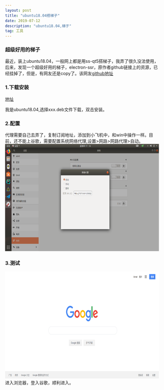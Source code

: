 ```yaml
---
layout: post
title: "ubuntu18.04搭梯子"
date: 2019-07-12
description: "ubuntu18.04,梯子"
tag: 工具
---
```


### 超级好用的梯子

最近，装上ubuntu18.04，一般网上都是用ss-qt5搭梯子，我弄了很久没法使用，后来，发现一个超级好用的梯子，electron-ssr，原作者github链接上的资源，已经挂掉了，但是，有网友还是copy了。该网友[github地址](https://github.com/qingshuisiyuan/electron-ssr-backup)

### 1.下载安装

[地址](https://github.com/qingshuisiyuan/electron-ssr-backup/releases)

我是ubuntu18.04,选择xxx.deb文件下载，双击安装。

### 2.配置

代理需要自己去弄了，复制订阅地址，添加到小飞机中，和win中操作一样。目前，还不能上谷歌，需要配置系统网络代理,设置>网路>网路代理>自动。
<img src="/images/post/ele-ssr/peizhiwangluo.png" height="350" width="600">

### 3.测试

<img src="/images/post/ele-ssr/登录谷歌.png" height="350" width="600">
进入浏览器，登入谷歌，顺利进入。
